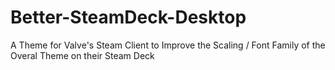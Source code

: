 # Better-SteamDeck-Desktop

A Theme for Valve's Steam Client to Improve the Scaling / Font Family of the Overal Theme on their Steam Deck
